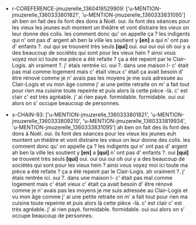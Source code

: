  * r-COREFERENCE-jmuzerelle_1360418529909: ['u-MENTION-jmuzerelle_1360333801821', 'u-MENTION-jmuzerelle_1360333831095']
	ah ben on fait des ils font des dons à Noël.
	 oui.
	 ils font des séances pour les vieux les jeunes euh montent un théâtre et vont distraire les vieux on leur donne des colis.
	 les comment donc qu' on appelle ça ? les indigents qui n' ont pas d' argent ah ben la ville les soutient y **[en]** a qui n' ont pas d' enfants ?.
	 oui qui se trouvent très seuls **[qui]** oui.
	 oui oui oui oh oui y a des beaucoup de sociétés qui sont pour les vieux hein ? ainsi vous voyez moi ici toute ma pièce a été refaite ? ça a été repeint par le Clair-Logis.
	 ah vraiment ?.
	 j' étais rentrée ici.
	 oui ?.
	 dans une maison l- c' était pas mal comme logement mais c' était vieux c' était ça avait besoin d' être rénové comme je n' avais pas les moyens je me suis adressée au Clair-Logis et vu mon âge comme j' ai une petite retraite on m' a fait tout pour rien ma cuisine toute repeinte et puis alors là cette pièce -là.
	 c' est clair c' est très agréable.
	 j' ai rien payé.
	 formidable.
	 formidable.
	 oui oui alors on s' occupe beaucoup de personnes.
	
 * s-CHAIN-93: ['u-MENTION-jmuzerelle_1360333801821', 'u-MENTION-jmuzerelle_1360333809210', 'u-MENTION-jmuzerelle_1360333819934', 'u-MENTION-jmuzerelle_1360333831095']
	ah ben on fait des ils font des dons à Noël.
	 oui.
	 ils font des séances pour les vieux les jeunes euh montent un théâtre et vont distraire les vieux on leur donne des colis.
	 les comment donc qu' on appelle ça ? les indigents qui n' ont pas d' argent ah ben la ville les soutient y **[en]** a **[qui]** n' ont pas d' enfants ?.
	 oui **[qui]** se trouvent très seuls **[qui]** oui.
	 oui oui oui oh oui y a des beaucoup de sociétés qui sont pour les vieux hein ? ainsi vous voyez moi ici toute ma pièce a été refaite ? ça a été repeint par le Clair-Logis.
	 ah vraiment ?.
	 j' étais rentrée ici.
	 oui ?.
	 dans une maison l- c' était pas mal comme logement mais c' était vieux c' était ça avait besoin d' être rénové comme je n' avais pas les moyens je me suis adressée au Clair-Logis et vu mon âge comme j' ai une petite retraite on m' a fait tout pour rien ma cuisine toute repeinte et puis alors là cette pièce -là.
	 c' est clair c' est très agréable.
	 j' ai rien payé.
	 formidable.
	 formidable.
	 oui oui alors on s' occupe beaucoup de personnes.
	
